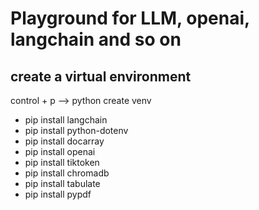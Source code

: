 # Playground for LLM, openai, langchain and so on


## create a virtual environment
control + p --> python create venv

- pip install langchain
- pip install python-dotenv
- pip install docarray
- pip install openai
- pip install tiktoken
- pip install chromadb
- pip install tabulate
- pip install pypdf